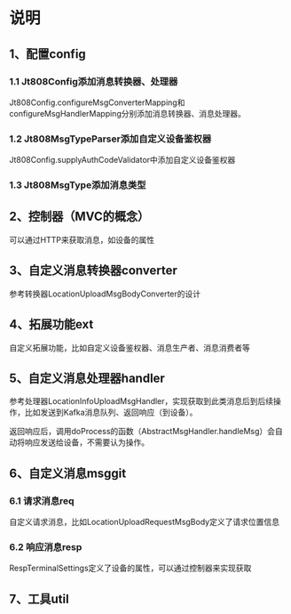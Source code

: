 # 说明
## 1、配置config
### 1.1 Jt808Config添加消息转换器、处理器

Jt808Config.configureMsgConverterMapping和configureMsgHandlerMapping分别添加消息转换器、消息处理器。

### 1.2 Jt808MsgTypeParser添加自定义设备鉴权器

Jt808Config.supplyAuthCodeValidator中添加自定义设备鉴权器

### 1.3 Jt808MsgType添加消息类型

## 2、控制器（MVC的概念）
可以通过HTTP来获取消息，如设备的属性

## 3、自定义消息转换器converter

参考转换器LocationUploadMsgBodyConverter的设计

## 4、拓展功能ext
自定义拓展功能，比如自定义设备鉴权器、消息生产者、消息消费者等

## 5、自定义消息处理器handler

参考处理器LocationInfoUploadMsgHandler，实现获取到此类消息后到后续操作，比如发送到Kafka消息队列、返回响应（到设备）。

返回响应后，调用doProcess的函数（AbstractMsgHandler.handleMsg）会自动将响应发送给设备，不需要认为操作。

## 6、自定义消息msggit 
### 6.1 请求消息req
自定义请求消息，比如LocationUploadRequestMsgBody定义了请求位置信息
### 6.2 响应消息resp
RespTerminalSettings定义了设备的属性，可以通过控制器来实现获取

## 7、工具util

